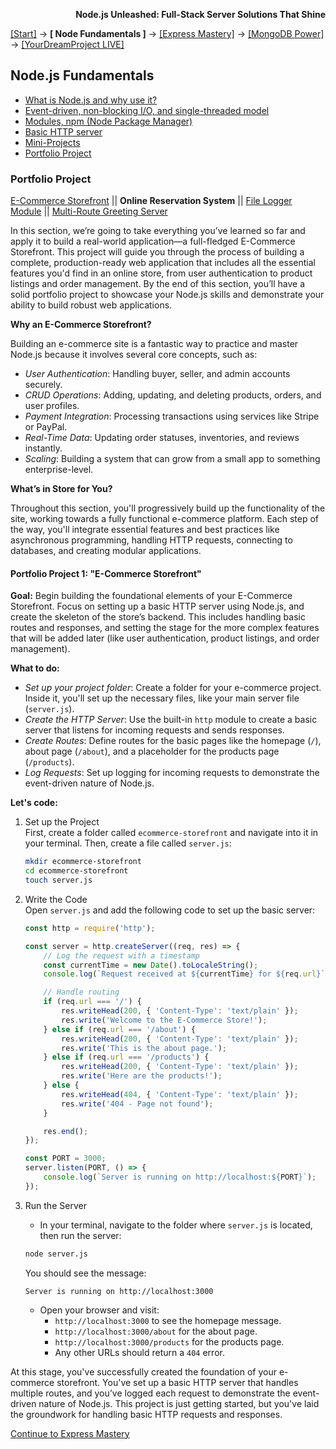 **<p align="right">Node.js Unleashed: Full-Stack Server Solutions That Shine</p>**

[[Start]](../Introduction.md) → **[ Node Fundamentals ]** → [[Express Mastery]](../chapter-02/2-1.md) → [[MongoDB Power]](#mongodb) → [[YourDreamProject LIVE]](#project)

## Node.js Fundamentals
* [What is Node.js and why use it?](1-1.md)
* [Event-driven, non-blocking I/O, and single-threaded model](1-2.md)
* [Modules, npm (Node Package Manager)](1-3.md)
* [Basic HTTP server](1-4.md)
* [Mini-Projects](1-5.md)
* [Portfolio Project](#Portfolio-Project)

### Portfolio Project

[E-Commerce Storefront](1-6.md) || **Online Reservation System** || [File Logger Module](1-5-3.md) || [Multi-Route Greeting Server](1-5-4.md)

In this section, we’re going to take everything you’ve learned so far and apply it to build a real-world application—a full-fledged E-Commerce Storefront. This project will guide you through the process of building a complete, production-ready web application that includes all the essential features you'd find in an online store, from user authentication to product listings and order management. By the end of this section, you’ll have a solid portfolio project to showcase your Node.js skills and demonstrate your ability to build robust web applications.

**Why an E-Commerce Storefront?**

Building an e-commerce site is a fantastic way to practice and master Node.js because it involves several core concepts, such as:

- *User Authentication*: Handling buyer, seller, and admin accounts securely.
- *CRUD Operations*: Adding, updating, and deleting products, orders, and user profiles.
- *Payment Integration*: Processing transactions using services like Stripe or PayPal.
- *Real-Time Data*: Updating order statuses, inventories, and reviews instantly.
- *Scaling*: Building a system that can grow from a small app to something enterprise-level.

**What’s in Store for You?**

Throughout this section, you'll progressively build up the functionality of the site, working towards a fully functional e-commerce platform. Each step of the way, you'll integrate essential features and best practices like asynchronous programming, handling HTTP requests, connecting to databases, and creating modular applications.

#### Portfolio Project 1: "E-Commerce Storefront"

**Goal:** Begin building the foundational elements of your E-Commerce Storefront. Focus on setting up a basic HTTP server using Node.js, and create the skeleton of the store’s backend. This includes handling basic routes and responses, and setting the stage for the more complex features that will be added later (like user authentication, product listings, and order management).

**What to do:**
- *Set up your project folder*: Create a folder for your e-commerce project. Inside it, you'll set up the necessary files, like your main server file (`server.js`).
- *Create the HTTP Server*: Use the built-in `http` module to create a basic server that listens for incoming requests and sends responses.
- *Create Routes*: Define routes for the basic pages like the homepage (`/`), about page (`/about`), and a placeholder  for the products page (`/products`).
- *Log Requests*: Set up logging for incoming requests to demonstrate the event-driven nature of Node.js.

**Let's code:**
1. Set up the Project<br />
   First, create a folder called `ecommerce-storefront` and navigate into it in your terminal. Then, create a file called `server.js`:
    ```bash
    mkdir ecommerce-storefront
    cd ecommerce-storefront
    touch server.js
    ```
2. Write the Code<br />
   Open `server.js` and add the following code to set up the basic server:

    ```javascript
    const http = require('http');
    
    const server = http.createServer((req, res) => {
        // Log the request with a timestamp
        const currentTime = new Date().toLocaleString();
        console.log(`Request received at ${currentTime} for ${req.url}`);

        // Handle routing
        if (req.url === '/') {
            res.writeHead(200, { 'Content-Type': 'text/plain' });
            res.write('Welcome to the E-Commerce Store!');
        } else if (req.url === '/about') {
            res.writeHead(200, { 'Content-Type': 'text/plain' });
            res.write('This is the about page.');
        } else if (req.url === '/products') {
            res.writeHead(200, { 'Content-Type': 'text/plain' });
            res.write('Here are the products!');
        } else {
            res.writeHead(404, { 'Content-Type': 'text/plain' });
            res.write('404 - Page not found');
        }

        res.end();
    });

    const PORT = 3000;
    server.listen(PORT, () => {
        console.log(`Server is running on http://localhost:${PORT}`);
    });
    ```
3. Run the Server
   - In your terminal, navigate to the folder where `server.js` is located, then run the server:
    ```bash
    node server.js
    ```
    You should see the message:
    ```
    Server is running on http://localhost:3000
    ```
   - Open your browser and visit:
     - `http://localhost:3000` to see the homepage message.
     - `http://localhost:3000/about` for the about page.
     - `http://localhost:3000/products` for the products page.
     - Any other URLs should return a `404` error.

At this stage, you've successfully created the foundation of your e-commerce storefront. You've set up a basic HTTP server that handles multiple routes, and you’ve logged each request to demonstrate the event-driven nature of Node.js. This project is just getting started, but you've laid the groundwork for handling basic HTTP requests and responses.

[Continue to Express Mastery](../chapter-02/2-1.md)
